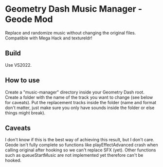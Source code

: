 # Geometry Dash Music Manager - Geode Mod
Replace and randomize music without changing the original files. Compatible with Mega Hack and textureldr!

## Build
Use VS2022.

## How to use
Create a "music-manager" directory inside your Geometry Dash root. Create a folder with the name of the track you want to change (see below for caveats). Put the replacement tracks inside the folder (name and format don't matter, just make sure you only have sounds inside the folder or else things might break).

## Caveats
I don't know if this is the best way of achieving this result, but I don't care.
Geode isn't fully complete so functions like playEffectAdvanced crash when calling original after hooking so we can't replace SFX (yet). Other functions such as queueStartMusic are not implemented yet therefore can't be hooked.